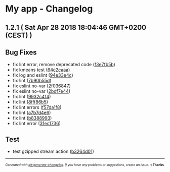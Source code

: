 # My app - Changelog

## 1.2.1  ( Sat Apr 28 2018 18:04:46 GMT+0200 (CEST) )


## Bug Fixes
  - fix lint error, remove deprecated code
  ([f3e7fb5b](git@github.com:skale-me/skale/commit/f3e7fb5b03442f81ee5db20bb90d105c4a2a6a26))
  - fix kmeans test
  ([64c2caaa](git@github.com:skale-me/skale/commit/64c2caaa5261440094c59fa89dbc5fa77161a84b))
  - fix log and eslint
  ([94e33e4c](git@github.com:skale-me/skale/commit/94e33e4cdef3095baee64c61b2d2ee16d7467d0e))
  - fix lint
  ([7b90b55d](git@github.com:skale-me/skale/commit/7b90b55dab2cf77c88fa5c94fd4fc9c2f512b8bc))
  - fix eslint no-var
  ([2f036847](git@github.com:skale-me/skale/commit/2f036847b19ec5b8f1413949f82f1876895ceaaf))
  - fix eslint no-var
  ([2bdf7e44](git@github.com:skale-me/skale/commit/2bdf7e44bcdaf274a4e5d764ed6586178e3701f1))
  - fix lint
  ([9932c414](git@github.com:skale-me/skale/commit/9932c414bd1421d2d4efa9b7a1e9c971c2218360))
  - fix lint
  ([8fff86b5](git@github.com:skale-me/skale/commit/8fff86b5c23b3d6285978cff66138bf71a570bfb))
  - fix lint errors
  ([f57da1f8](git@github.com:skale-me/skale/commit/f57da1f86c3f9db6c6dcf6af876487223ed17220))
  - fix lint
  ([a7b7d4e6](git@github.com:skale-me/skale/commit/a7b7d4e69d7874274adf23cd9b8042c657b62211))
  - fix lint
  ([b8388993](git@github.com:skale-me/skale/commit/b8388993e4cbfa0b6e05f8877bef688b9d21b343))
  - fix lint error
  ([31ec1736](git@github.com:skale-me/skale/commit/31ec1736cb5b4a91554ea00bcfa93018c0a19a82))




## Test
  - test gzipped stream action
  ([b3264d01](git@github.com:skale-me/skale/commit/b3264d018fc5285a863b92828fec14aae093dd84))





---
<sub><sup>*Generated with [git-generate-changelog](https://github.com/rafinskipg/git-changelog). If you have any problems or suggestions, create an issue.* :) **Thanks** </sub></sup>
